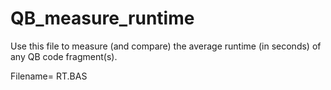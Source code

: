 # QB_measure_runtime

Use this file to measure (and compare) the average runtime (in seconds) of any QB code fragment(s).

Filename= RT.BAS

